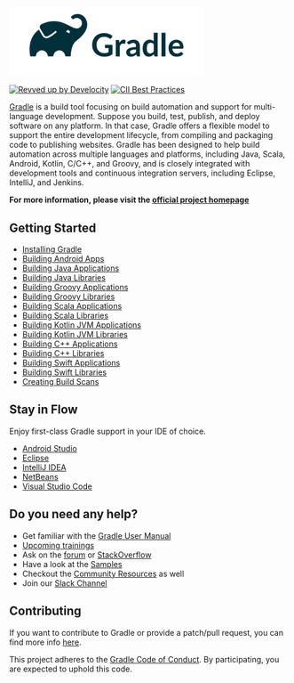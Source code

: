 <picture>
  <source media="(prefers-color-scheme: dark)" srcset="./gradle-white-primary.png" width="350px">
  <img alt="Gradle" src="./gradle-dark-green-primary.png" width="350px">
</picture>

[![Revved up by Develocity](https://img.shields.io/badge/Revved%20up%20by-Develocity-06A0CE?logo=Gradle&labelColor=02303A)](https://ge.gradle.org/scans)
[![CII Best Practices](https://bestpractices.coreinfrastructure.org/projects/4898/badge)](https://bestpractices.coreinfrastructure.org/projects/4898)

[Gradle](https://gradle.org/) is a build tool focusing on build automation and support for multi-language development. Suppose you build, test, publish, and deploy software on any platform. In that case, Gradle offers a flexible model to support the entire development lifecycle, from compiling and packaging code to publishing websites. Gradle has been designed to help build automation across multiple languages and platforms, including Java, Scala, Android, Kotlin, C/C++, and Groovy, and is closely integrated with development tools and continuous integration servers, including Eclipse, IntelliJ, and Jenkins.

**For more information, please visit the [official project homepage](https://gradle.org)**

## Getting Started

* [Installing Gradle](https://docs.gradle.org/current/userguide/installation.html)
* [Building Android Apps](https://developer.android.com/training/basics/firstapp/)
* [Building Java Applications](https://docs.gradle.org/current/samples/sample_building_java_applications.html)
* [Building Java Libraries](https://docs.gradle.org/current/samples/sample_building_java_libraries.html)
* [Building Groovy Applications](https://docs.gradle.org/current/samples/sample_building_groovy_applications.html)
* [Building Groovy Libraries](https://docs.gradle.org/current/samples/sample_building_groovy_libraries.html)
* [Building Scala Applications](https://docs.gradle.org/current/samples/sample_building_scala_applications.html)
* [Building Scala Libraries](https://docs.gradle.org/current/samples/sample_building_scala_libraries.html)
* [Building Kotlin JVM Applications](https://docs.gradle.org/current/samples/sample_building_kotlin_applications.html)
* [Building Kotlin JVM Libraries](https://docs.gradle.org/current/samples/sample_building_kotlin_libraries.html)
* [Building C++ Applications](https://docs.gradle.org/current/samples/sample_building_cpp_applications.html)
* [Building C++ Libraries](https://docs.gradle.org/current/samples/sample_building_cpp_libraries.html)
* [Building Swift Applications](https://docs.gradle.org/current/samples/sample_building_swift_applications.html)
* [Building Swift Libraries](https://docs.gradle.org/current/samples/sample_building_swift_libraries.html)
* [Creating Build Scans](https://scans.gradle.com/)

## Stay in Flow
Enjoy first-class Gradle support in your IDE of choice.

* [Android Studio](https://developer.android.com/studio/build/index.html)
* [Eclipse](https://www.vogella.com/tutorials/EclipseGradle/article.html)
* [IntelliJ IDEA](https://www.jetbrains.com/help/idea/gradle.html)
* [NetBeans](https://netbeans.apache.org)
* [Visual Studio Code](https://code.visualstudio.com/docs/languages/java)

## Do you need any help?

* Get familiar with the [Gradle User Manual](https://docs.gradle.org/current/userguide/userguide.html)
* [Upcoming trainings](https://gradle.org/training/)
* Ask on the [forum](https://discuss.gradle.org/) or [StackOverflow](https://stackoverflow.com/questions/tagged/gradle)
* Have a look at the [Samples](https://docs.gradle.org/current/samples/index.html)
* Checkout the [Community Resources](https://gradle.org/resources/) as well
* Join our [Slack Channel](https://gradle.com/slack-invite)


## Contributing

If you want to contribute to Gradle or provide a patch/pull request, you can find more info [here](https://github.com/gradle/gradle/blob/master/CONTRIBUTING.md).

This project adheres to the [Gradle Code of Conduct](https://gradle.org/conduct/). By participating, you are expected to uphold this code.
